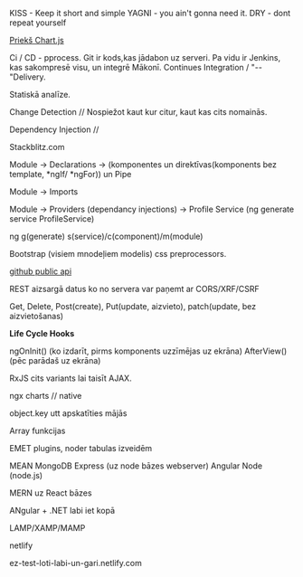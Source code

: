 KISS - Keep it short and simple
YAGNI - you ain't gonna need it.
DRY - dont repeat yourself


[Priekš Chart.js](https://codepen.io/jordanwillis/pen/bqaGRR?editors=0011)

Ci / CD - pprocess. Git ir kods,kas jādabon uz serveri. Pa vidu ir Jenkins, kas sakompresē visu, un integrē Mākonī.  Continues Integration / "--"Delivery.

Statiskā analīze.

Change Detection // Nospiežot kaut kur citur, kaut kas cits nomainās.

Dependency Injection // 

Stackblitz.com

Module -> Declarations -> (komponentes un direktīvas(komponents bez template, *ngIf/ *ngFor)) un Pipe
 
Module -> Imports

Module -> Providers (dependancy injections) -> Profile Service (ng generate service ProfileService)

ng g(generate) s(service)/c(component)/m(module)

Bootstrap (visiem mnodeļiem modelis)
css preprocessors.

[github public api](https://github.com/public-apis/public-apis)

REST aizsargā datus ko no servera var paņemt  ar CORS/XRF/CSRF

Get, Delete, Post(create), Put(update, aizvieto), patch(update, bez aizvietošanas)
 
**Life Cycle Hooks**

ngOnInit() (ko izdarīt, pirms komponents uzzīmējas uz ekrāna)
AfterView() (pēc parādaš uz ekrāna)

RxJS cits variants lai taisīt AJAX.

ngx charts // native

object.key utt apskatīties mājās

Array funkcijas

EMET plugins, noder tabulas izveidēm

MEAN
MongoDB
Express (uz node bāzes webserver)
Angular
Node (node.js)
 
MERN uz React bāzes  
 
ANgular + .NET labi iet kopā  

LAMP/XAMP/MAMP

netlify

ez-test-loti-labi-un-gari.netlify.com

